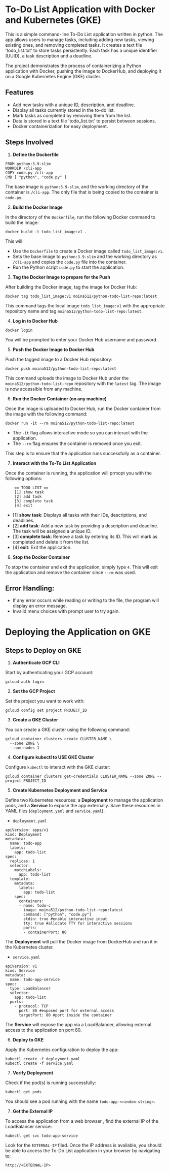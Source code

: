 # To-Do List Application with Docker and Kubernetes (GKE)

This is a simple command-line To-Do List application written in python. The app allows users to manage tasks, including adding new tasks, viewing existing ones, and removing completed tasks. It creates a text file 'todo_list.txt' to store tasks persistently. Each task has a unique identifier (UUID), a task description and a deadline.

The project demonstrates the process of containerizing a Python application with Docker, pushing the image to DockerHub, and deploying it on a Google Kubernetes Engine (GKE) cluster.

## Features

- Add new tasks with a unique ID, description, and deadline.
- Display all tasks currently stored in the to-do list.
- Mark tasks as completed by removing them from the list.
- Data is stored in a text file 'todo_list.txt' to persist between sessions.
- Docker containerization for easy deployment.

## Steps Involved

1. **Define the Dockerfile**

```
FROM python:3.9-slim
WORKDIR /cli-app
COPY code.py /cli-app
CMD [ "python", "code.py" ]
```
The base image is `python:3.9-slim`, and the working directory of the container is `/cli-app`. The only file that is being copied to the container is `code.py`. 

2. **Build the Docker Image**

In the directory of the `Dockerfile`, run the following Docker command to build the image:

```
docker build -t todo_list_image:v1 .
```

This will:
- Use the `Dockerfile` to create a Docker image called `todo_list_image:v1`.
- Sets the base image to `python:3.9-slim` and the working directory as `/cli-app` and copies the `code.py` file into the container.
- Run the Python script `code.py` to start the application.

3. **Tag the Docker Image to prepare for the Push**

After building the Docker image, tag the image for Docker Hub:

```
docker tag todo_list_image:v1 moina512/python-todo-list-repo:latest
```

This command tags the local image `todo_list_image:v1` with the appropriate repository name and tag `moina512/python-todo-list-repo:latest`.

4. **Log in to Docker Hub**

```
docker login
```

You will be prompted to enter your Docker Hub username and password.

5. **Push the Docker Image to Docker Hub**

Push the tagged image to a Docker Hub repository:

```
docker push moina512/python-todo-list-repo:latest
```

This command uploads the image to Docker Hub under the `moina512/python-todo-list-repo` repository with the `latest` tag. The image is now accessible from any machine.

6. **Run the Docker Container (on any machine)**

Once the image is uploaded to Docker Hub, run the Docker container from the image with the following command:

```
docker run -it --rm moina512/python-todo-list-repo:latest
```

- The `-it` flag allows interactive mode so you can interact with the application.
- The `--rm` flag ensures the container is removed once you exit.

This step is to ensure that the application runs successfully as a container. 

7. **Interact with the To-To List Application**

Once the container is running, the application will prmopt you with the following options:

```
    == TODO LIST ==  
    [1] show task    
    [2] add task     
    [3] complete task
    [4] exit
```

- [1] **show task**: Displays all tasks with their IDs, descriptions, and deadlines. 
- [2] **add task**: Add a new task by providing a description and deadline. The task will be assigned a unique ID.
- [3] **complete task**: Remove a task by entering its ID. This will mark as completed and delete it from the list.
- [4] **exit**: Exit the application.

8. **Stop the Docker Container**

To stop the container and exit the application, simply type `4`. This will exit the application and remove the container since `--rm` was used.

## Error Handling:

- If any error occurs while reading or writing to the file, the program will display an error message.
- Invalid menu choices with prompt user to try again.

# Deploying the Application on GKE

## Steps to Deploy on GKE

1. **Authenticate GCP CLI**

Start by authenticating your GCP account: 

```
gcloud auth login
```

2. **Set the GCP Project**

Set the project you want to work with:

```
gcloud config set project PROJECT_ID
```

3. **Create a GKE Cluster**

You can create a GKE cluster using the following command:

```
gcloud container clusters create CLUSTER_NAME \
  --zone ZONE \
  --num-nodes 1
```

4. **Configure kubectl to USE GKE Cluster**

Configure `kubectl` to interact with the GKE cluster:

```
gcloud container clusters get-credentials CLUSTER_NAME --zone ZONE --project PROJECT_ID
```

5. **Create Kubernetes Deployment and Service**

Define two Kubernetes resources: a **Deployment** to manage the application pods, and a **Service** to expose the app externally. Save these resources in YAML files (`deployment.yaml` and `service.yaml`).

- `deployment.yaml`

```
apiVersion: apps/v1
kind: Deployment
metadata:
  name: todo-app
  labels:
    app: todo-list
spec:
  replicas: 1
  selector:
    matchLabels:
      app: todo-list
  template:
    metadata:
      labels:
        app: todo-list
    spec:
      containers:
      - name: todo-c
        image: moina512/python-todo-list-repo:latest
        command: ["python", "code.py"]
        stdin: true #enable interactive input
        tty: true #allocate TTY for interactive sessions
        ports:
        - containerPort: 80
```

The **Deployment** will pull the Docker image from DockerHub and run it in the Kubernetes cluster.

- `service.yaml`

```
apiVersion: v1
kind: Service
metadata:
  name: todo-app-service
spec:
  type: LoadBalancer
  selector:
    app: todo-list
  ports:
    - protocol: TCP
      port: 80 #exposed port for external access
      targetPort: 80 #port inside the container
```

The **Service** will expose the app via a LoadBalancer, allowing external access to the application on port 80.

6. **Deploy to GKE**

Apply the Kubernetes configuration to deploy the app:

```
kubectl create -f deployment.yaml
kubectl create -f service.yaml
```

7. **Verify Deployment**

Check if the pod(s) is running successfully:

```
kubectl get pods
```

You should see a pod running with the name `todo-app-<random-string>`.

7. **Get the External IP**

To access the application from a web browser , find the external IP of the LoadBalancer service:

```
kubectl get svc todo-app-service
```

Look for the `EXTERNAL-IP` filed. Once the IP address is available, you should be able to access the To-Do List application in your browser by navigating to:

```
http://<EXTERNAL-IP>
```